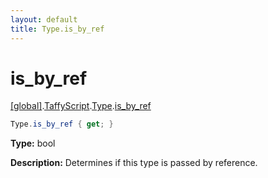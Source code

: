 ```yaml
---
layout: default
title: Type.is_by_ref
---
```


# is_by_ref

[\[global\]]({{site.baseurl}}/docs/).[TaffyScript]({{site.baseurl}}/docs/TaffyScript/).[Type]({{site.baseurl}}/docs/TaffyScript/Type/).[is_by_ref]({{site.baseurl}}/docs/TaffyScript/Type/is_by_ref/)

```cs
Type.is_by_ref { get; }
```

**Type:** bool

**Description:** Determines if this type is passed by reference.
